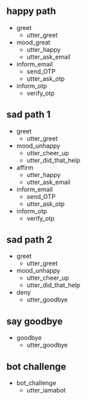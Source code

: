 ## happy path
* greet
  - utter_greet
* mood_great
  - utter_happy
  - utter_ask_email
* inform_email
  - send_OTP
  - utter_ask_otp
* inform_otp
  - verify_otp

## sad path 1
* greet
  - utter_greet
* mood_unhappy
  - utter_cheer_up
  - utter_did_that_help
* affirm
  - utter_happy
  - utter_ask_email
* inform_email
  - send_OTP
  - utter_ask_otp
* inform_otp
  - verify_otp

## sad path 2
* greet
  - utter_greet
* mood_unhappy
  - utter_cheer_up
  - utter_did_that_help
* deny
  - utter_goodbye

## say goodbye
* goodbye
  - utter_goodbye

## bot challenge
* bot_challenge
  - utter_iamabot
